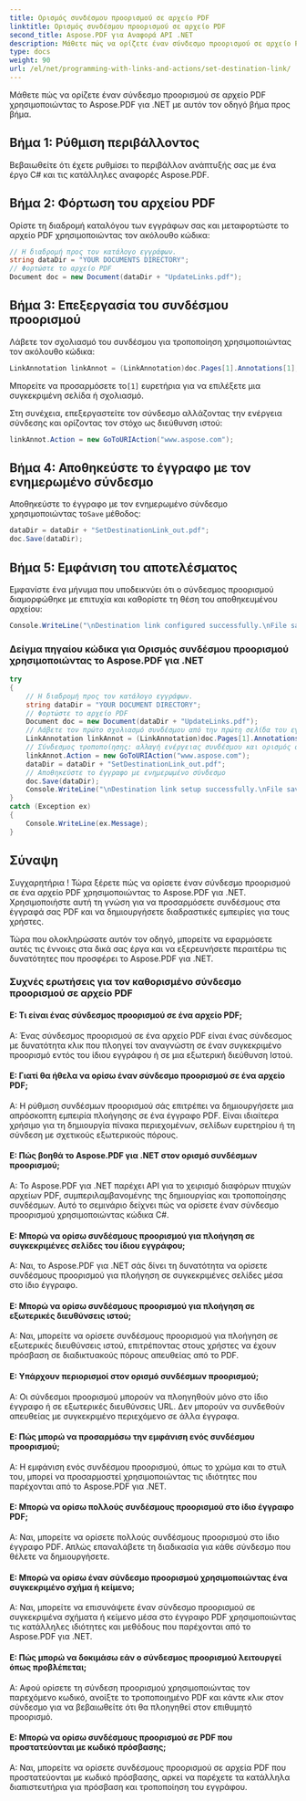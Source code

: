 ```yaml
---
title: Ορισμός συνδέσμου προορισμού σε αρχείο PDF
linktitle: Ορισμός συνδέσμου προορισμού σε αρχείο PDF
second_title: Aspose.PDF για Αναφορά API .NET
description: Μάθετε πώς να ορίζετε έναν σύνδεσμο προορισμού σε αρχείο PDF χρησιμοποιώντας το Aspose.PDF για .NET.
type: docs
weight: 90
url: /el/net/programming-with-links-and-actions/set-destination-link/
---
```

Μάθετε πώς να ορίζετε έναν σύνδεσμο προορισμού σε αρχείο PDF χρησιμοποιώντας το Aspose.PDF για .NET με αυτόν τον οδηγό βήμα προς βήμα.

## Βήμα 1: Ρύθμιση περιβάλλοντος

Βεβαιωθείτε ότι έχετε ρυθμίσει το περιβάλλον ανάπτυξής σας με ένα έργο C# και τις κατάλληλες αναφορές Aspose.PDF.

## Βήμα 2: Φόρτωση του αρχείου PDF

Ορίστε τη διαδρομή καταλόγου των εγγράφων σας και μεταφορτώστε το αρχείο PDF χρησιμοποιώντας τον ακόλουθο κώδικα:

```csharp
// Η διαδρομή προς τον κατάλογο εγγράφων.
string dataDir = "YOUR DOCUMENTS DIRECTORY";
// Φορτώστε το αρχείο PDF
Document doc = new Document(dataDir + "UpdateLinks.pdf");
```

## Βήμα 3: Επεξεργασία του συνδέσμου προορισμού

Λάβετε τον σχολιασμό του συνδέσμου για τροποποίηση χρησιμοποιώντας τον ακόλουθο κώδικα:

```csharp
LinkAnnotation linkAnnot = (LinkAnnotation)doc.Pages[1].Annotations[1];
```

 Μπορείτε να προσαρμόσετε το`[1]` ευρετήρια για να επιλέξετε μια συγκεκριμένη σελίδα ή σχολιασμό.

Στη συνέχεια, επεξεργαστείτε τον σύνδεσμο αλλάζοντας την ενέργεια σύνδεσης και ορίζοντας τον στόχο ως διεύθυνση ιστού:

```csharp
linkAnnot.Action = new GoToURIAction("www.aspose.com");
```

## Βήμα 4: Αποθηκεύστε το έγγραφο με τον ενημερωμένο σύνδεσμο

 Αποθηκεύστε το έγγραφο με τον ενημερωμένο σύνδεσμο χρησιμοποιώντας το`Save` μέθοδος:

```csharp
dataDir = dataDir + "SetDestinationLink_out.pdf";
doc.Save(dataDir);
```

## Βήμα 5: Εμφάνιση του αποτελέσματος

Εμφανίστε ένα μήνυμα που υποδεικνύει ότι ο σύνδεσμος προορισμού διαμορφώθηκε με επιτυχία και καθορίστε τη θέση του αποθηκευμένου αρχείου:

```csharp
Console.WriteLine("\nDestination link configured successfully.\nFile saved to location: " + dataDir);
```

### Δείγμα πηγαίου κώδικα για Ορισμός συνδέσμου προορισμού χρησιμοποιώντας το Aspose.PDF για .NET 
```csharp
try
{
	// Η διαδρομή προς τον κατάλογο εγγράφων.
	string dataDir = "YOUR DOCUMENT DIRECTORY";
	// Φορτώστε το αρχείο PDF
	Document doc = new Document(dataDir + "UpdateLinks.pdf");
	// Λάβετε τον πρώτο σχολιασμό συνδέσμου από την πρώτη σελίδα του εγγράφου
	LinkAnnotation linkAnnot = (LinkAnnotation)doc.Pages[1].Annotations[1];
	// Σύνδεσμος τροποποίησης: αλλαγή ενέργειας συνδέσμου και ορισμός στόχου ως διεύθυνση ιστού
	linkAnnot.Action = new GoToURIAction("www.aspose.com");           
	dataDir = dataDir + "SetDestinationLink_out.pdf";
	// Αποθηκεύστε το έγγραφο με ενημερωμένο σύνδεσμο
	doc.Save(dataDir);
	Console.WriteLine("\nDestination link setup successfully.\nFile saved at " + dataDir);
}
catch (Exception ex)
{
	Console.WriteLine(ex.Message);
}
```

## Σύναψη

Συγχαρητήρια ! Τώρα ξέρετε πώς να ορίσετε έναν σύνδεσμο προορισμού σε ένα αρχείο PDF χρησιμοποιώντας το Aspose.PDF για .NET. Χρησιμοποιήστε αυτή τη γνώση για να προσαρμόσετε συνδέσμους στα έγγραφά σας PDF και να δημιουργήσετε διαδραστικές εμπειρίες για τους χρήστες.

Τώρα που ολοκληρώσατε αυτόν τον οδηγό, μπορείτε να εφαρμόσετε αυτές τις έννοιες στα δικά σας έργα και να εξερευνήσετε περαιτέρω τις δυνατότητες που προσφέρει το Aspose.PDF για .NET.

### Συχνές ερωτήσεις για τον καθορισμένο σύνδεσμο προορισμού σε αρχείο PDF

#### Ε: Τι είναι ένας σύνδεσμος προορισμού σε ένα αρχείο PDF;

Α: Ένας σύνδεσμος προορισμού σε ένα αρχείο PDF είναι ένας σύνδεσμος με δυνατότητα κλικ που πλοηγεί τον αναγνώστη σε έναν συγκεκριμένο προορισμό εντός του ίδιου εγγράφου ή σε μια εξωτερική διεύθυνση Ιστού.

#### Ε: Γιατί θα ήθελα να ορίσω έναν σύνδεσμο προορισμού σε ένα αρχείο PDF;

Α: Η ρύθμιση συνδέσμων προορισμού σάς επιτρέπει να δημιουργήσετε μια απρόσκοπτη εμπειρία πλοήγησης σε ένα έγγραφο PDF. Είναι ιδιαίτερα χρήσιμο για τη δημιουργία πίνακα περιεχομένων, σελίδων ευρετηρίου ή τη σύνδεση με σχετικούς εξωτερικούς πόρους.

#### Ε: Πώς βοηθά το Aspose.PDF για .NET στον ορισμό συνδέσμων προορισμού;
Α: Το Aspose.PDF για .NET παρέχει API για το χειρισμό διαφόρων πτυχών αρχείων PDF, συμπεριλαμβανομένης της δημιουργίας και τροποποίησης συνδέσμων. Αυτό το σεμινάριο δείχνει πώς να ορίσετε έναν σύνδεσμο προορισμού χρησιμοποιώντας κώδικα C#.

#### Ε: Μπορώ να ορίσω συνδέσμους προορισμού για πλοήγηση σε συγκεκριμένες σελίδες του ίδιου εγγράφου;

Α: Ναι, το Aspose.PDF για .NET σάς δίνει τη δυνατότητα να ορίσετε συνδέσμους προορισμού για πλοήγηση σε συγκεκριμένες σελίδες μέσα στο ίδιο έγγραφο.

#### Ε: Μπορώ να ορίσω συνδέσμους προορισμού για πλοήγηση σε εξωτερικές διευθύνσεις ιστού;

Α: Ναι, μπορείτε να ορίσετε συνδέσμους προορισμού για πλοήγηση σε εξωτερικές διευθύνσεις ιστού, επιτρέποντας στους χρήστες να έχουν πρόσβαση σε διαδικτυακούς πόρους απευθείας από το PDF.

#### Ε: Υπάρχουν περιορισμοί στον ορισμό συνδέσμων προορισμού;

Α: Οι σύνδεσμοι προορισμού μπορούν να πλοηγηθούν μόνο στο ίδιο έγγραφο ή σε εξωτερικές διευθύνσεις URL. Δεν μπορούν να συνδεθούν απευθείας με συγκεκριμένο περιεχόμενο σε άλλα έγγραφα.

#### Ε: Πώς μπορώ να προσαρμόσω την εμφάνιση ενός συνδέσμου προορισμού;

Α: Η εμφάνιση ενός συνδέσμου προορισμού, όπως το χρώμα και το στυλ του, μπορεί να προσαρμοστεί χρησιμοποιώντας τις ιδιότητες που παρέχονται από το Aspose.PDF για .NET.

#### Ε: Μπορώ να ορίσω πολλούς συνδέσμους προορισμού στο ίδιο έγγραφο PDF;

Α: Ναι, μπορείτε να ορίσετε πολλούς συνδέσμους προορισμού στο ίδιο έγγραφο PDF. Απλώς επαναλάβετε τη διαδικασία για κάθε σύνδεσμο που θέλετε να δημιουργήσετε.

#### Ε: Μπορώ να ορίσω έναν σύνδεσμο προορισμού χρησιμοποιώντας ένα συγκεκριμένο σχήμα ή κείμενο;

Α: Ναι, μπορείτε να επισυνάψετε έναν σύνδεσμο προορισμού σε συγκεκριμένα σχήματα ή κείμενο μέσα στο έγγραφο PDF χρησιμοποιώντας τις κατάλληλες ιδιότητες και μεθόδους που παρέχονται από το Aspose.PDF για .NET.

#### Ε: Πώς μπορώ να δοκιμάσω εάν ο σύνδεσμος προορισμού λειτουργεί όπως προβλέπεται;

Α: Αφού ορίσετε τη σύνδεση προορισμού χρησιμοποιώντας τον παρεχόμενο κωδικό, ανοίξτε το τροποποιημένο PDF και κάντε κλικ στον σύνδεσμο για να βεβαιωθείτε ότι θα πλοηγηθεί στον επιθυμητό προορισμό.

#### Ε: Μπορώ να ορίσω συνδέσμους προορισμού σε PDF που προστατεύονται με κωδικό πρόσβασης;

Α: Ναι, μπορείτε να ορίσετε συνδέσμους προορισμού σε αρχεία PDF που προστατεύονται με κωδικό πρόσβασης, αρκεί να παρέχετε τα κατάλληλα διαπιστευτήρια για πρόσβαση και τροποποίηση του εγγράφου.
